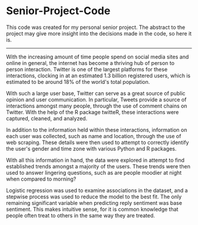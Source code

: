 # Senior-Project-Code
This code was created for my personal senior project. The abstract to the project may give more insight into  the decisions made in the code, so here it is. 

_____________________________________________________________________________________________________________________________________

With the increasing amount of time people spend on social media sites and online in general, the internet has become a thriving hub of person to person interaction. Twitter is one of the largest platforms for these interactions, clocking in at an estimated 1.3 billion registered users, which is estimated to be around 18% of the world's total population.

With such a large user base, Twitter can serve as a great source of public opinion and user communication. In particular, Tweets provide a source of interactions amongst many people, through the use of comment chains on Twitter. With the help of the R package twitteR, these interactions were captured, cleaned, and analyzed. 

In addition to the information held within these interactions, information on each user was collected, such as name and location, through the use of web scraping. These details were then used to attempt to correctly identify the user's gender and time zone with various Python and R packages. 

With all this information in hand, the data were explored in attempt to find established trends amongst a majority of the users. These trends were then used to answer lingering questions, such as are people moodier at night when compared to morning? 

Logistic regression was used to examine associations in the dataset, and a stepwise process was used to reduce the model to the best fit. The only remaining significant variable when predicting reply sentiment was base sentiment. This makes intuitive sense, for it is common knowledge that people often treat to others in the same way they are treated.
